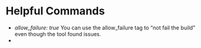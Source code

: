 # Helpful Commands
- *allow_failure: true* 
You can use the allow_failure tag to “not fail the build” even though the tool found issues.
- 
